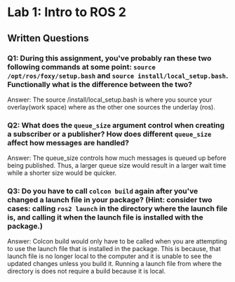# Lab 1: Intro to ROS 2

## Written Questions

### Q1: During this assignment, you've probably ran these two following commands at some point: ```source /opt/ros/foxy/setup.bash``` and ```source install/local_setup.bash```. Functionally what is the difference between the two?

Answer: The source /install/local_setup.bash is where you source
your overlay(work space) where as the other one sources the underlay (ros).

### Q2: What does the ```queue_size``` argument control when creating a subscriber or a publisher? How does different ```queue_size``` affect how messages are handled?

Answer: The queue_size controls how much messages is queued up before being published. 
Thus, a larger queue size would result in a larger wait time while a shorter size would be quicker. 

### Q3: Do you have to call ```colcon build``` again after you've changed a launch file in your package? (Hint: consider two cases: calling ```ros2 launch``` in the directory where the launch file is, and calling it when the launch file is installed with the package.)

Answer: Colcon build would only have to be called when you are attempting to use the launch file that is installed in the package.
This is because, that launch file is no longer local to the computer and it is unable to see the updated
changes unless you build it. Running a launch file from where the directory is does not require a build because it is local. 

